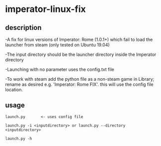 # imperator-linux-fix

## description

-A fix for linux versions of Imperator: Rome (1.0.1+) which fail to load the launcher from steam (only tested on Ubuntu 19.04)

-The input directory should be the launcher directory inside the Imperator directory

-Launching with no parameter uses the config.txt file

-To work with steam add the python file as a non-steam game in Library; rename as desired e.g. 'Imperator: Rome FIX'. this will use the config file location.

## usage
```
launch.py       <- uses config file

launch.py -i <inputdirectory> or launch.py --directory <inputdirectory>
  
launch.py -h
```
